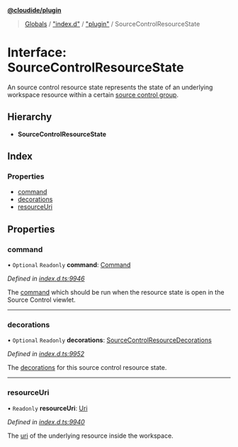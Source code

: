 **[@cloudide/plugin](../README.md)**

> [Globals](../README.md) / ["index.d"](../modules/_index_d_.md) / ["plugin"](../modules/_index_d_._plugin_.md) / SourceControlResourceState

# Interface: SourceControlResourceState

An source control resource state represents the state of an underlying workspace
resource within a certain [source control group](#SourceControlResourceGroup).

## Hierarchy

* **SourceControlResourceState**

## Index

### Properties

* [command](_index_d_._plugin_.sourcecontrolresourcestate.md#command)
* [decorations](_index_d_._plugin_.sourcecontrolresourcestate.md#decorations)
* [resourceUri](_index_d_._plugin_.sourcecontrolresourcestate.md#resourceuri)

## Properties

### command

• `Optional` `Readonly` **command**: [Command](_index_d_._plugin_.command.md)

*Defined in [index.d.ts:9946](https://github.com/huaweicloud/cloudide-plugin-api/blob/1ab5ef8/index.d.ts#L9946)*

The [command](#Command) which should be run when the resource
state is open in the Source Control viewlet.

___

### decorations

• `Optional` `Readonly` **decorations**: [SourceControlResourceDecorations](_index_d_._plugin_.sourcecontrolresourcedecorations.md)

*Defined in [index.d.ts:9952](https://github.com/huaweicloud/cloudide-plugin-api/blob/1ab5ef8/index.d.ts#L9952)*

The [decorations](#SourceControlResourceDecorations) for this source control
resource state.

___

### resourceUri

• `Readonly` **resourceUri**: [Uri](../classes/_index_d_._plugin_.uri.md)

*Defined in [index.d.ts:9940](https://github.com/huaweicloud/cloudide-plugin-api/blob/1ab5ef8/index.d.ts#L9940)*

The [uri](#Uri) of the underlying resource inside the workspace.
